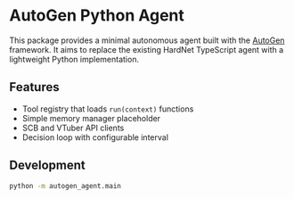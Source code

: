 # AutoGen Python Agent

This package provides a minimal autonomous agent built with the
[AutoGen](https://github.com/microsoft/autogen) framework. It aims to
replace the existing HardNet TypeScript agent with a lightweight Python
implementation.

## Features
- Tool registry that loads `run(context)` functions
- Simple memory manager placeholder
- SCB and VTuber API clients
- Decision loop with configurable interval

## Development
```bash
python -m autogen_agent.main
```
